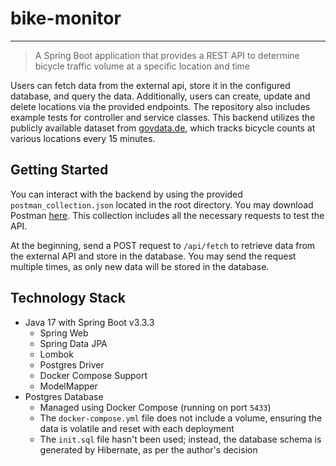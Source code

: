 # bike-monitor

---
> A Spring Boot application that provides a REST API to determine bicycle traffic volume at a specific location and time

Users can fetch data from the external api, store it in the configured database, and query the data.
Additionally, users can create, update and delete locations via the provided endpoints.
The repository also includes example tests for controller and service classes.
This backend utilizes the publicly available dataset from [govdata.de](https://www.govdata.de/web/guest/suchen/-/details/radmonitore767ea),
which tracks bicycle counts at various locations every 15 minutes.

## Getting Started

You can interact with the backend by using the provided `postman_collection.json` located in the root directory.
You may download Postman [here](https://www.postman.com/downloads/).
This collection includes all the necessary requests to test the API.

At the beginning, send a POST request to `/api/fetch` to retrieve data from the external API and store in the database.
You may send the request multiple times, as only new data will be stored in the database.

## Technology Stack

- Java 17 with Spring Boot v3.3.3
  - Spring Web
  - Spring Data JPA
  - Lombok
  - Postgres Driver
  - Docker Compose Support
  - ModelMapper
- Postgres Database
  - Managed using Docker Compose (running on port `5433`)
  - The `docker-compose.yml` file does not include a volume, ensuring the data is volatile and reset with each deployment
  - The `init.sql` file hasn't been used; instead, the database schema is generated by Hibernate, as per the author's decision